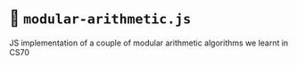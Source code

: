 # 🧮 `modular-arithmetic.js`

JS implementation of a couple of modular arithmetic algorithms we learnt in CS70
